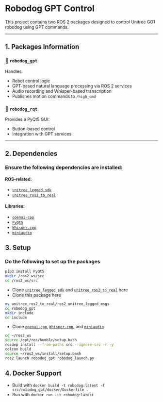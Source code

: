 # Robodog GPT Control

This project contains two ROS 2 packages designed to control Unitree GO1 robodog using GPT commands.

---

## 1. Packages Information

### 🔹 `robodog_gpt`
Handles:
- Robot control logic
- GPT-based natural language processing via ROS 2 services
- Audio recording and Whisper-based transcription
- Publishes motion commands to `/high_cmd`

### 🔹 `robodog_rqt`
Provides a PyQt5 GUI:
- Button-based control
- Integration with GPT services

---

## 2. Dependencies
### Ensure the following dependencies are installed:

#### ROS-related:
- [`unitree_legged_sdk`](https://github.com/unitreerobotics/unitree_legged_sdk)
- [`unitree_ros2_to_real`](https://github.com/unitreerobotics/unitree_ros2_to_real)

#### Libraries:
- [`openai-cpp`](https://github.com/olrea/openai-cpp)
- [`PyQt5`](https://pypi.org/project/PyQt5/)
- [`Whisper.cpp`](https://github.com/ggml-org/whisper.cpp)
- [`miniaudio`](https://github.com/mackron/miniaudio)
  
## 3. Setup
### Do the following to set up the packages 
```bash
pip3 install PyQt5
mkdir /ros2_ws/src
cd /ros2_ws/src
  ```
- Clone [`unitree_legged_sdk`](https://github.com/unitreerobotics/unitree_legged_sdk) and [`unitree_ros2_to_real`](https://github.com/unitreerobotics/unitree_ros2_to_real) here
- Clone this package here
```bash
mv unitree_ros2_to_real/ros2_unitree_legged_msgs
cd robodog_gpt
mkdir include
cd include
```
- Clone [`openai-cpp`](https://github.com/olrea/openai-cpp),  [`Whisper.cpp`](https://github.com/ggml-org/whisper.cpp), and [`miniaudio`](https://github.com/mackron/miniaudio)
```bash
cd ~/ros2_ws
source /opt/ros/humble/setup.bash
rosdep install --from-paths src --ignore-src -r -y
colcon build
source ~/ros2_ws/install/setup.bash
ros2 launch robodog_gpt robodog_launch.py
```

## 4. Docker Support
- Build with `docker build -t robodog:latest -f src/robodog_gpt/docker/Dockerfile .`
- Run with `docker run -it robodog:latest`

